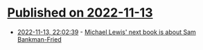 # [Published on 2022-11-13](index.md)

* [2022-11-13, 22:02:39](https://news.ycombinator.com/item?id=33587846) - [Michael Lewis' next book is about Sam Bankman-Fried](https://theankler.com/p/hwood-ftx-frenzy-as-michael-lewis)
